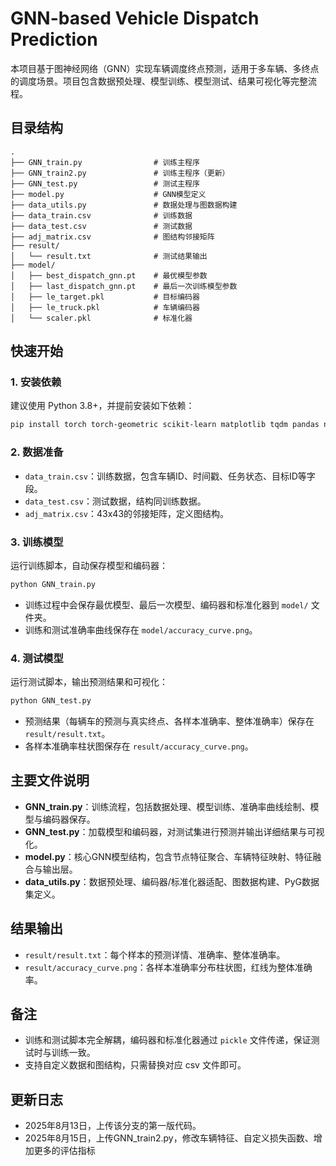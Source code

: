 # GNN-based Vehicle Dispatch Prediction

本项目基于图神经网络（GNN）实现车辆调度终点预测，适用于多车辆、多终点的调度场景。项目包含数据预处理、模型训练、模型测试、结果可视化等完整流程。

## 目录结构

```
.
├── GNN_train.py                # 训练主程序
├── GNN_train2.py               # 训练主程序（更新）
├── GNN_test.py                 # 测试主程序
├── model.py                    # GNN模型定义
├── data_utils.py               # 数据处理与图数据构建
├── data_train.csv              # 训练数据
├── data_test.csv               # 测试数据
├── adj_matrix.csv              # 图结构邻接矩阵
├── result/
│   └── result.txt              # 测试结果输出
├── model/
│   ├── best_dispatch_gnn.pt    # 最优模型参数
│   ├── last_dispatch_gnn.pt    # 最后一次训练模型参数
│   ├── le_target.pkl           # 目标编码器
│   ├── le_truck.pkl            # 车辆编码器
│   └── scaler.pkl              # 标准化器
```

## 快速开始

### 1. 安装依赖

建议使用 Python 3.8+，并提前安装如下依赖：

```bash
pip install torch torch-geometric scikit-learn matplotlib tqdm pandas numpy
```

### 2. 数据准备

- `data_train.csv`：训练数据，包含车辆ID、时间戳、任务状态、目标ID等字段。
- `data_test.csv`：测试数据，结构同训练数据。
- `adj_matrix.csv`：43x43的邻接矩阵，定义图结构。

### 3. 训练模型

运行训练脚本，自动保存模型和编码器：

```bash
python GNN_train.py
```

- 训练过程中会保存最优模型、最后一次模型、编码器和标准化器到 `model/` 文件夹。
- 训练和测试准确率曲线保存在 `model/accuracy_curve.png`。

### 4. 测试模型

运行测试脚本，输出预测结果和可视化：

```bash
python GNN_test.py
```

- 预测结果（每辆车的预测与真实终点、各样本准确率、整体准确率）保存在 `result/result.txt`。
- 各样本准确率柱状图保存在 `result/accuracy_curve.png`。

## 主要文件说明

- **GNN_train.py**：训练流程，包括数据处理、模型训练、准确率曲线绘制、模型与编码器保存。
- **GNN_test.py**：加载模型和编码器，对测试集进行预测并输出详细结果与可视化。
- **model.py**：核心GNN模型结构，包含节点特征聚合、车辆特征映射、特征融合与输出层。
- **data_utils.py**：数据预处理、编码器/标准化器适配、图数据构建、PyG数据集定义。

## 结果输出

- `result/result.txt`：每个样本的预测详情、准确率、整体准确率。
- `result/accuracy_curve.png`：各样本准确率分布柱状图，红线为整体准确率。

## 备注

- 训练和测试脚本完全解耦，编码器和标准化器通过 `pickle` 文件传递，保证测试时与训练一致。
- 支持自定义数据和图结构，只需替换对应 csv 文件即可。

## 更新日志
- 2025年8月13日，上传该分支的第一版代码。
- 2025年8月15日，上传GNN_train2.py，修改车辆特征、自定义损失函数、增加更多的评估指标
